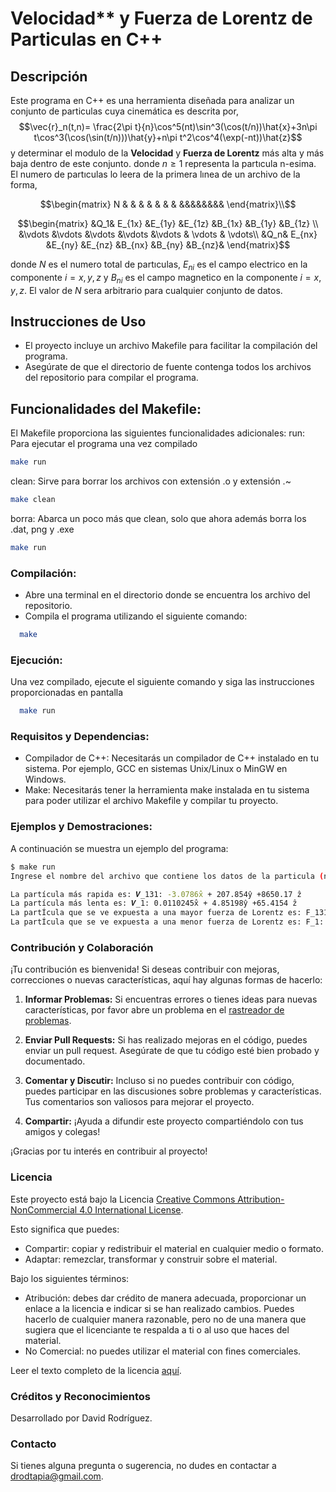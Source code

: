 # Velocidad** y Fuerza de Lorentz de Particulas en C++

## Descripción

Este programa en C++ es una herramienta diseñada para analizar un conjunto de particulas cuya cinemática es descrita por,
$$\vec{r}_n(t,n)= \frac{2\pi t}{n}\cos^5(nt)\sin^3(\cos(t/n))\hat{x}+3n\pi t\cos^3(\cos(\sin(t/n)))\hat{y}+n\pi t^2\cos^4(\exp(-nt))\hat{z}$$
y determinar el modulo de la  **Velocidad** y **Fuerza de Lorentz** más alta y más baja dentro de este conjunto.
donde $n \geq 1$ representa la partıcula n-esima. El numero de partıculas lo leera de la
primera lınea de un archivo de la forma,

$$\begin{matrix}
 N  & & &  &  &  &  & &&&&&&&&
\end{matrix}\\$$

$$\begin{matrix}
 &Q_1& E_{1x} &E_{1y}  &E_{1z}  &B_{1x}  &B_{1y}  &B_{1z} \\ 
&\vdots &\vdots  &\vdots  &\vdots  &\vdots  & \vdots & \vdots\\ 
&Q_n& E_{nx} &E_{ny}  &E_{nz}  &B_{nx}  &B_{ny}  &B_{nz}& 
\end{matrix}$$

donde $N$ es el numero total de partıculas, $E_{ni}$ es el campo electrico en la componente
$i = x, y, z$ y $B_{ni}$ es el campo magnetico en la componente $i = x, y, z$. El valor de $N$ sera
arbitrario para cualquier conjunto de datos.
## Instrucciones de Uso
- El proyecto incluye un archivo Makefile para facilitar la compilación del programa.
- Asegúrate de que el directorio de fuente contenga todos los archivos del repositorio para compilar el programa.

## Funcionalidades del Makefile:
El Makefile proporciona las siguientes funcionalidades adicionales:
run: Para ejecutar el programa una vez compilado
```bash
make run
```
clean: Sirve para borrar los archivos con extensión .o y extensión .~
```bash
make clean
```
borra: Abarca un poco más que clean, solo que ahora además borra los .dat, png y .exe
```bash
make run
```
### Compilación:
- Abre una terminal en el directorio donde se encuentra los archivo del repositorio.
- Compila el programa utilizando el siguiente comando:
```bash
  make

```
### Ejecución:
Una vez compilado, ejecute el siguiente comando y siga las instrucciones proporcionadas en pantalla
```bash
  make run
```  
### Requisitos y Dependencias:
- Compilador de C++: Necesitarás un compilador de C++ instalado en tu sistema. Por ejemplo, GCC en sistemas Unix/Linux o MinGW en Windows.
- Make: Necesitarás tener la herramienta make instalada en tu sistema para poder utilizar el archivo Makefile y compilar tu proyecto.

### Ejemplos y Demostraciones:
A continuación se muestra un ejemplo del programa:
```bash
$ make run
Ingrese el nombre del archivo que contiene los datos de la particula (nombre_archivo.txt) o path: datos.dat

La partícula más rapida es: 𝑽_131: -3.0786x̂ + 207.854ŷ +8650.17 ẑ
La partícula más lenta es: 𝑽_1: 0.0110245x̂ + 4.85198ŷ +65.4154 ẑ
La partÍcula que se ve expuesta a una mayor fuerza de Lorentz es: F_131: 42144.2x̂ + 8536.09ŷ +-190.101 ẑ
La partÍcula que se ve expuesta a una menor fuerza de Lorentz es: F_1: -5.39228x̂ + -0.830447ŷ +-0.540302 ẑ

```
### Contribución y Colaboración

¡Tu contribución es bienvenida! Si deseas contribuir con mejoras, correcciones o nuevas características, aquí hay algunas formas de hacerlo:

1. **Informar Problemas:** Si encuentras errores o tienes ideas para nuevas características, por favor abre un problema en el [rastreador de problemas](https://github.com/drodtapia/Particulas/issues).
   
2. **Enviar Pull Requests:** Si has realizado mejoras en el código, puedes enviar un pull request. Asegúrate de que tu código esté bien probado y documentado.

3. **Comentar y Discutir:** Incluso si no puedes contribuir con código, puedes participar en las discusiones sobre problemas y características. Tus comentarios son valiosos para mejorar el proyecto.

4. **Compartir:** ¡Ayuda a difundir este proyecto compartiéndolo con tus amigos y colegas!

¡Gracias por tu interés en contribuir al proyecto!

### Licencia

Este proyecto está bajo la Licencia [Creative Commons Attribution-NonCommercial 4.0 International License](https://creativecommons.org/licenses/by-nc/4.0/).

Esto significa que puedes:

- Compartir: copiar y redistribuir el material en cualquier medio o formato.
- Adaptar: remezclar, transformar y construir sobre el material.

Bajo los siguientes términos:

- Atribución: debes dar crédito de manera adecuada, proporcionar un enlace a la licencia e indicar si se han realizado cambios. Puedes hacerlo de cualquier manera razonable, pero no de una manera que sugiera que el licenciante te respalda a ti o al uso que haces del material.
- No Comercial: no puedes utilizar el material con fines comerciales.

Leer el texto completo de la licencia [aquí](https://creativecommons.org/licenses/by-nc/4.0/legalcode).

### Créditos y Reconocimientos
Desarrollado por David Rodríguez.

### Contacto
Si tienes alguna pregunta o sugerencia, no dudes en contactar a drodtapia@gmail.com.
